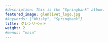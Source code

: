 ```yaml
---
#description: This is the "Springbank" album.
featured_image: glenlivet_logo.jpg
#keywords: ["Whisky", "Springbank"]
title: グレンリベット
weight: 2
#menus: "main"
---
```

